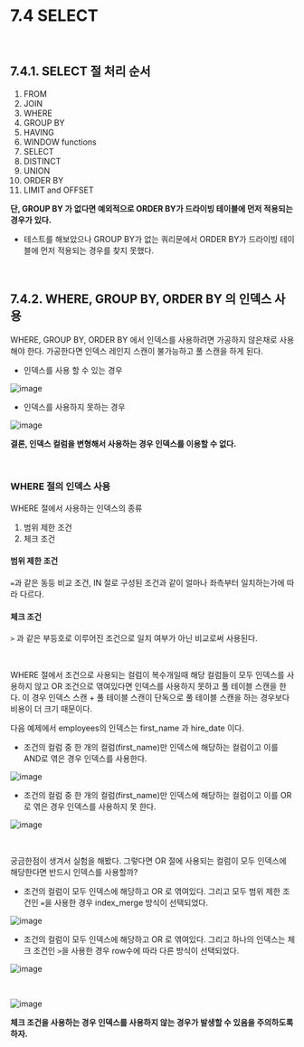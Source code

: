 # 7.4 SELECT

<br/>

## 7.4.1. SELECT 절 처리 순서

1. FROM
2. JOIN
3. WHERE
4. GROUP BY
5. HAVING
6. WINDOW functions
7. SELECT
8. DISTINCT
9. UNION
10. ORDER BY
11. LIMIT and OFFSET

**단, GROUP BY 가 없다면 예외적으로 ORDER BY가 드라이빙 테이블에 먼저 적용되는 경우가 있다.**

-  테스트를 해보았으나 GROUP BY가 없는 쿼리문에서 ORDER BY가 드라이빙 테이블에 먼저 적용되는 경우를 찾지 못했다.

<br/>

## 7.4.2. WHERE, GROUP BY, ORDER BY 의 인덱스 사용

WHERE, GROUP BY, ORDER BY 에서 인덱스를 사용하려면 가공하지 않은채로 사용해야 한다. 가공한다면 인덱스 레인지 스캔이 불가능하고 풀 스캔을 하게 된다.

- 인덱스를 사용 할 수 있는 경우

![image](https://user-images.githubusercontent.com/13347548/103667749-acb4b480-4fb9-11eb-9c50-adcb85534949.png)

- 인덱스를 사용하지 못하는 경우

![image](https://user-images.githubusercontent.com/13347548/103667857-c9e98300-4fb9-11eb-8d13-dd68c4b52bf3.png)

**결론, 인덱스 컬럼을 변형해서 사용하는 경우 인덱스를 이용할 수 없다.**

<br/>

### WHERE 절의 인덱스 사용

WHERE 절에서 사용하는 인덱스의 종류

1. 범위 제한 조건 
2. 체크 조건

#### 범위 제한 조건

`=`과 같은 동등 비교 조건, IN 절로 구성된 조건과 같이 얼마나 좌측부터 일치하는가에 따라 다르다.

#### 체크 조건

`>` 과 같은 부등호로 이루어진 조건으로 일치 여부가 아닌 비교로써 사용된다.

<br/>

WHERE 절에서 조건으로 사용되는 컬럼이 복수개일때 해당 컬럼들이 모두 인덱스를 사용하지 않고 OR 조건으로 엮여있다면 인덱스를 사용하지 못하고 풀 테이블 스캔을 한다. 이 경우 인덱스 스캔 + 풀 테이블 스캔이 단독으로 풀 테이블 스캔을 하는 경우보다 비용이 더 크기 때문이다.

다음 예제에서 employees의 인덱스는 first_name 과 hire_date 이다.

- 조건의 컬럼 중 한 개의 컬럼(first_name)만 인덱스에 해당하는 컬럼이고 이를 AND로 엮은 경우 인덱스를 사용한다.

![image](https://user-images.githubusercontent.com/13347548/103669389-a0c9f200-4fbb-11eb-9668-642478744793.png)

- 조건의 컬럼 중 한 개의 컬럼(first_name)만 인덱스에 해당하는 컬럼이고 이를 OR로 엮은 경우 인덱스를 사용하지 못 한다.

![image](https://user-images.githubusercontent.com/13347548/103669611-e7b7e780-4fbb-11eb-9306-1d8b1f3b09b4.png)

<br/>

궁금한점이 생겨서 실험을 해봤다. 그렇다면 OR 절에 사용되는 컬럼이 모두 인덱스에 해당한다면 반드시 인덱스를 사용할까?

- 조건의 컬럼이 모두 인덱스에 해당하고 OR 로 엮여있다. 그리고 모두 범위 제한 조건인 `=`을 사용한 경우 index_merge 방식이 선택되었다.

![image](https://user-images.githubusercontent.com/13347548/103670284-ba1f6e00-4fbc-11eb-9382-6ca2415b64da.png)

- 조건의 컬럼이 모두 인덱스에 해당하고 OR 로 엮여있다. 그리고 하나의 인덱스는 체크 조건인 `>`을 사용한 경우 row수에 따라 다른 방식이 선택되었다.

![image](https://user-images.githubusercontent.com/13347548/103670531-066aae00-4fbd-11eb-90ce-dffcd88fc411.png)

<br/>

![image](https://user-images.githubusercontent.com/13347548/103670636-29955d80-4fbd-11eb-97bf-4dc9f5976e0a.png)

**체크 조건을 사용하는 경우 인덱스를 사용하지 않는 경우가 발생할 수 있음을 주의하도록 하자.**

